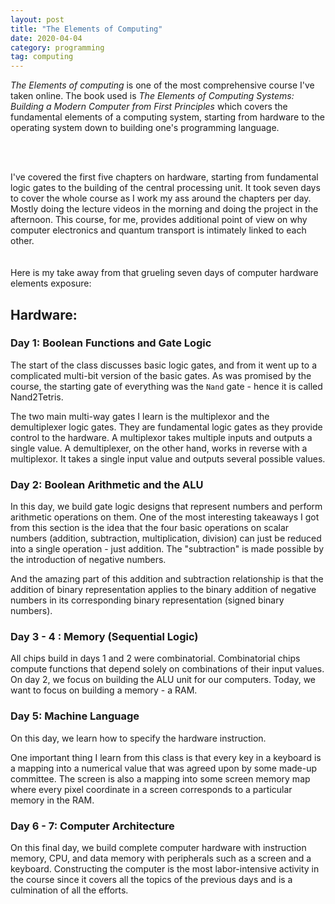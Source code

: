 ```yaml
---
layout: post
title: "The Elements of Computing"
date: 2020-04-04
category: programming
tag: computing
---
```


*The Elements of computing* is one of the most comprehensive course I've taken online. The book used is *The Elements of Computing Systems: Building a Modern Computer from First Principles* which covers the fundamental elements of a computing system, starting from hardware to the operating system down to building one's programming language. 

<br>
<br>

I've covered the first five chapters on hardware, starting from fundamental logic gates to the building of the central processing unit. It took seven days to cover the whole course as I work my ass around the chapters per day. Mostly doing the lecture videos in the morning and doing the project in the afternoon. This course, for me, provides additional point of view on why computer electronics and quantum transport is intimately linked to each other.  
<br>
<br>
Here is my take away from that grueling seven days of computer hardware elements exposure: 

## Hardware: 

### Day 1: Boolean Functions and Gate Logic

The start of the class discusses basic logic gates, and from it went up to a complicated multi-bit version of the basic gates. As was promised by the course, the starting gate of everything was the `Nand` gate - hence it is called Nand2Tetris. 

The two main multi-way gates I learn is the multiplexor and the demultiplexer logic gates. They are fundamental logic gates as they provide control to the hardware. A multiplexor takes multiple inputs and outputs a single value. A demultiplexer, on the other hand, works in reverse with a multiplexor. It takes a single input value and outputs several possible values. 



### Day 2: Boolean Arithmetic and the ALU

In this day, we build gate logic designs that represent numbers and perform arithmetic operations on them.  One of the most interesting takeaways I got from this section is the idea that the four basic operations on scalar numbers (addition, subtraction, multiplication, division) can just be reduced into a single operation - just addition. The "subtraction" is made possible by the introduction of negative numbers. 

And the amazing part of this addition and subtraction relationship is that the addition of binary representation applies to the binary addition of negative numbers in its corresponding binary representation (signed binary numbers).

###  Day 3 - 4 : Memory (Sequential Logic)

All chips build in days 1 and 2 were combinatorial. Combinatorial chips compute functions that depend solely on combinations of their input values. On day 2, we focus on building the ALU unit for our computers. Today, we want to focus on building a memory - a RAM.

### Day 5: Machine Language

On this day, we learn how to specify the hardware instruction. 

One important thing I learn from this class is that every key in a keyboard is a mapping into a numerical value that was agreed upon by some made-up committee. The screen is also a mapping into some screen memory map where every pixel coordinate in a screen corresponds to a particular memory in the RAM. 

### Day 6 - 7: Computer Architecture 

On this final day, we build complete computer hardware with instruction memory, CPU, and data memory with peripherals such as a screen and a keyboard. Constructing the computer is the most labor-intensive activity in the course since it covers all the topics of the previous days and is a culmination of all the efforts.











